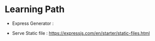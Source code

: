 # Learning Path
- Express Generator : 

- Serve Static file : https://expressjs.com/en/starter/static-files.html
